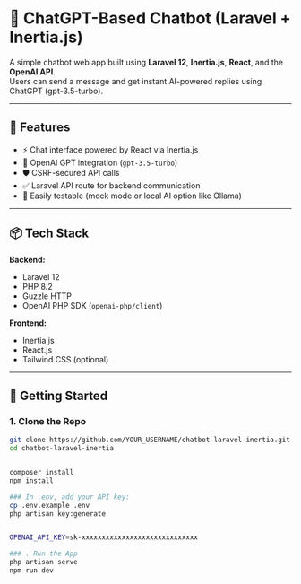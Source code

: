 # 💬 ChatGPT-Based Chatbot (Laravel + Inertia.js)

A simple chatbot web app built using **Laravel 12**, **Inertia.js**, **React**, and the **OpenAI API**.  
Users can send a message and get instant AI-powered replies using ChatGPT (gpt-3.5-turbo).

---

## 🔧 Features

- ⚡ Chat interface powered by React via Inertia.js
- 🤖 OpenAI GPT integration (`gpt-3.5-turbo`)
- 🛡️ CSRF-secured API calls
- ✅ Laravel API route for backend communication
- 🧪 Easily testable (mock mode or local AI option like Ollama)

---

## 📦 Tech Stack

**Backend:**
- Laravel 12
- PHP 8.2
- Guzzle HTTP
- OpenAI PHP SDK (`openai-php/client`)

**Frontend:**
- Inertia.js
- React.js
- Tailwind CSS (optional)

---

## 🚀 Getting Started

### 1. Clone the Repo

```bash
git clone https://github.com/YOUR_USERNAME/chatbot-laravel-inertia.git
cd chatbot-laravel-inertia


composer install
npm install

### In .env, add your API key:
cp .env.example .env
php artisan key:generate


OPENAI_API_KEY=sk-xxxxxxxxxxxxxxxxxxxxxxxxxxxxx

### . Run the App
php artisan serve
npm run dev
